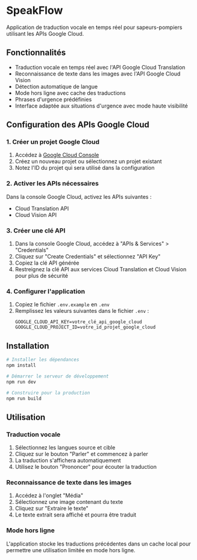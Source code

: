# SpeakFlow

Application de traduction vocale en temps réel pour sapeurs-pompiers utilisant les APIs Google Cloud.

## Fonctionnalités

- Traduction vocale en temps réel avec l'API Google Cloud Translation
- Reconnaissance de texte dans les images avec l'API Google Cloud Vision
- Détection automatique de langue
- Mode hors ligne avec cache des traductions
- Phrases d'urgence prédéfinies
- Interface adaptée aux situations d'urgence avec mode haute visibilité

## Configuration des APIs Google Cloud

### 1. Créer un projet Google Cloud

1. Accédez à [Google Cloud Console](https://console.cloud.google.com/)
2. Créez un nouveau projet ou sélectionnez un projet existant
3. Notez l'ID du projet qui sera utilisé dans la configuration

### 2. Activer les APIs nécessaires

Dans la console Google Cloud, activez les APIs suivantes :

- Cloud Translation API
- Cloud Vision API

### 3. Créer une clé API

1. Dans la console Google Cloud, accédez à "APIs & Services" > "Credentials"
2. Cliquez sur "Create Credentials" et sélectionnez "API Key"
3. Copiez la clé API générée
4. Restreignez la clé API aux services Cloud Translation et Cloud Vision pour plus de sécurité

### 4. Configurer l'application

1. Copiez le fichier `.env.example` en `.env`
2. Remplissez les valeurs suivantes dans le fichier `.env` :
   ```
   GOOGLE_CLOUD_API_KEY=votre_clé_api_google_cloud
   GOOGLE_CLOUD_PROJECT_ID=votre_id_projet_google_cloud
   ```

## Installation

```bash
# Installer les dépendances
npm install

# Démarrer le serveur de développement
npm run dev

# Construire pour la production
npm run build
```

## Utilisation

### Traduction vocale
1. Sélectionnez les langues source et cible
2. Cliquez sur le bouton "Parler" et commencez à parler
3. La traduction s'affichera automatiquement
4. Utilisez le bouton "Prononcer" pour écouter la traduction

### Reconnaissance de texte dans les images
1. Accédez à l'onglet "Média"
2. Sélectionnez une image contenant du texte
3. Cliquez sur "Extraire le texte"
4. Le texte extrait sera affiché et pourra être traduit

### Mode hors ligne
L'application stocke les traductions précédentes dans un cache local pour permettre une utilisation limitée en mode hors ligne.
